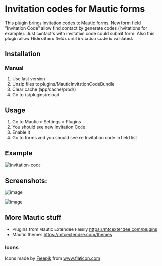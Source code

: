 # Invitation codes for Mautic forms

This plugin brings invitation codes to Mautic forms.
New form field "Invitation Code" allow find contact by generate codes (invitations for example). Just contact's with invitation code could submit form.
Also this plugin allow Hide others fields until invitation code is validated.

## Installation

### Manual

1. Use last version
2. Unzip files to plugins/MauticInvitationCodeBundle
3. Clear cache (app/cache/prod/)
4. Go to /s/plugins/reload

## Usage

1. Go to Mautic > Settings > Plugins
2. You should see new Invitation Code 
3. Enable it
4. Go to forms and you should see ne Invitation code in field list

## Example

![invitation-code](https://user-images.githubusercontent.com/462477/65527283-b57f9500-def2-11e9-8894-3b9988c038e7.gif)

## Screenshots:

![image](https://user-images.githubusercontent.com/462477/65526826-fc20bf80-def1-11e9-9ce7-f485e870af59.png)

![image](https://user-images.githubusercontent.com/462477/65526872-122e8000-def2-11e9-85fa-87823be08824.png)


## More Mautic stuff

- Plugins from Mautic Extendee Family  https://mtcextendee.com/plugins
- Mautic themes https://mtcextendee.com/themes

### Icons

<div>Icons made by <a href="https://www.flaticon.com/authors/freepik" title="Freepik">Freepik</a> from <a href="https://www.flaticon.com/"             title="Flaticon">www.flaticon.com</a></div>

